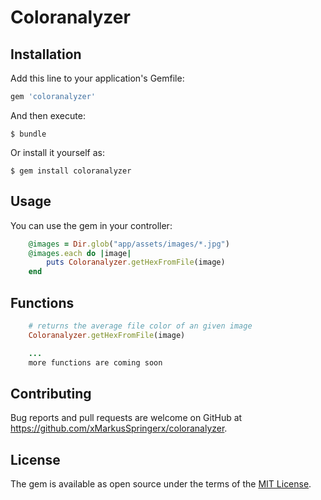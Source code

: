 # Coloranalyzer


## Installation

Add this line to your application's Gemfile:

```ruby
gem 'coloranalyzer'
```

And then execute:

    $ bundle

Or install it yourself as:

    $ gem install coloranalyzer

## Usage

You can use the gem in your controller:
```ruby
    @images = Dir.glob("app/assets/images/*.jpg")
    @images.each do |image|
        puts Coloranalyzer.getHexFromFile(image)
    end
```

## Functions

```ruby
    # returns the average file color of an given image
    Coloranalyzer.getHexFromFile(image)

    ...
    more functions are coming soon
```


## Contributing

Bug reports and pull requests are welcome on GitHub at https://github.com/xMarkusSpringerx/coloranalyzer.


## License

The gem is available as open source under the terms of the [MIT License](http://opensource.org/licenses/MIT).

